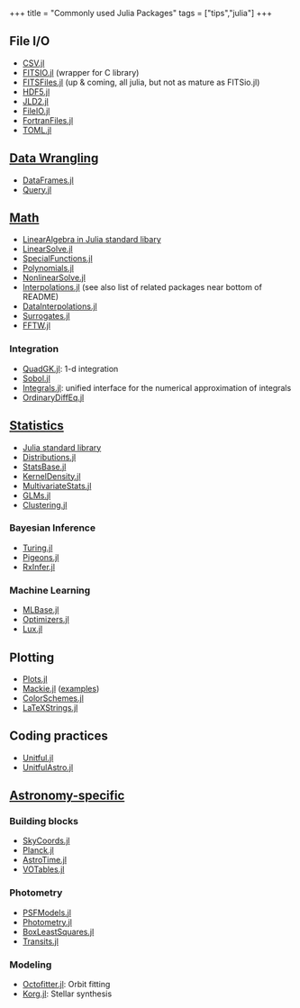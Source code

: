 +++
title = "Commonly used Julia Packages"
tags = ["tips","julia"]
+++

## File I/O
- [CSV.jl](https://github.com/JuliaData/CSV.jl)
- [FITSIO.jl](https://github.com/JuliaAstro/FITSIO.jl) (wrapper for C library)
- [FITSFiles.jl](https://github.com/barrettp/FITSFiles.jl) (up & coming, all julia, but not as mature as FITSio.jl)
- [HDF5.jl](https://github.com/JuliaIO/HDF5.jl)
- [JLD2.jl](https://github.com/JuliaIO/JLD2.jl)
- [FileIO.jl](https://github.com/JuliaIO/FileIO.jl)
- [FortranFiles.jl](https://github.com/JuliaData/FortranFiles.jl)     
- [TOML.jl](https://github.com/JuliaLang/TOML.jl)

## [Data Wrangling](https://github.com/JuliaData)  
- [DataFrames.jl](https://github.com/JuliaData/DataFrames.jl)
- [Query.jl](https://github.com/queryverse/Query.jl)

## [Math](https://github.com/juliamath)
- [LinearAlgebra in Julia standard libary](https://docs.julialang.org/en/v1/stdlib/LinearAlgebra/)
- [LinearSolve.jl](https://github.com/SciML/LinearSolve.jl)
- [SpecialFunctions.jl](https://github.com/JuliaMath/SpecialFunctions.jl)
- [Polynomials.jl](https://github.com/JuliaMath/Polynomials.jl)
- [NonlinearSolve.jl](https://github.com/SciML/NonlinearSolve.jl)
- [Interpolations.jl](https://github.com/JuliaMath/Interpolations.jl) (see also list of related packages near bottom of README)
- [DataInterpolations.jl](https://github.com/SciML/DataInterpolations.jl)
- [Surrogates.jl](https://github.com/SciML/Surrogates.jl)
- [FFTW.jl](https://github.com/JuliaMath/FFTW.jl)

### Integration
- [QuadGK.jl](https://github.com/JuliaMath/QuadGK.jl):  1-d integration
- [Sobol.jl](https://github.com/JuliaMath/Sobol.jl)
- [Integrals.jl](https://docs.sciml.ai/Integrals/stable/):  unified interface for the numerical approximation of integrals 
- [OrdinaryDiffEq.jl](https://github.com/SciML/OrdinaryDiffEq.jl)

## [Statistics](https://juliastats.org/)
- [Julia standard library](https://docs.julialang.org/en/v1/stdlib/Statistics/)
- [Distributions.jl](https://github.com/JuliaStats/Distributions.jl)
- [StatsBase.jl](https://github.com/JuliaStats/StatsBase.jl)
- [KernelDensity.jl](https://github.com/JuliaStats/KernelDensity.jl)
- [MultivariateStats.jl](https://github.com/JuliaStats/MultivariateStats.jl)
- [GLMs.jl](https://github.com/JuliaStats/GLM.jl)
- [Clustering.jl](https://github.com/JuliaStats/Clustering.jl)

### Bayesian Inference
- [Turing.jl](https://github.com/TuringLang/Turing.jl)
- [Pigeons.jl](https://github.com/Julia-Tempering/Pigeons.jl)
- [RxInfer.jl](https://rxinfer.com/)


### Machine Learning
- [MLBase.jl](https://github.com/JuliaStats/MLBase.jl)
- [Optimizers.jl](https://github.com/FluxML/Optimisers.jl)
- [Lux.jl](https://github.com/LuxDL/Lux.jl)

## Plotting
- [Plots.jl](https://github.com/JuliaPlots/Plots.jl)
- [Mackie.jl](https://docs.makie.org/dev/) ([examples](https://beautiful.makie.org/dev/))
- [ColorSchemes.jl](https://github.com/JuliaGraphics/ColorSchemes.jl)
- [LaTeXStrings.jl](https://github.com/JuliaStrings/LaTeXStrings.jl)

## Coding practices
- [Unitful.jl](https://painterqubits.github.io/Unitful.jl/stable/)
- [UnitfulAstro.jl](https://github.com/JuliaAstro/UnitfulAstro.jl)

## [Astronomy-specific](https://github.com/JuliaAstro/Planck.jl)
### Building blocks
- [SkyCoords.jl](https://github.com/JuliaAstro/SkyCoords.jl)
- [Planck.jl](https://github.com/JuliaAstro/Planck.jl)
- [AstroTime.jl](https://github.com/JuliaAstro/AstroTime.jl)
- [VOTables.jl](https://github.com/JuliaAstro/VOTables.jl)

### Photometry
- [PSFModels.jl](https://github.com/JuliaAstro/PSFModels.jl)
- [Photometry.jl](https://github.com/JuliaAstro/Photometry.jl)
- [BoxLeastSquares.jl](https://github.com/JuliaAstro/BoxLeastSquares.jl)
- [Transits.jl](https://github.com/JuliaAstro/Transits.jl)

### Modeling
- [Octofitter.jl](https://github.com/sefffal/Octofitter.jl): Orbit fitting
- [Korg.jl](https://github.com/ajwheeler/Korg.jl): Stellar synthesis